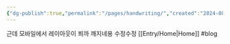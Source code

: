 ```yaml
---
{"dg-publish":true,"permalink":"/pages/handwriting/","created":"2024-08-21","updated":"2024-08-20T23:17:00"}
---
```


<style> .container {font-family: sans-serif; text-align: center;} .button-wrapper button {z-index: 1;height: 40px; width: 100px; margin: 10px;padding: 5px;} .excalidraw .App-menu_top .buttonList { display: flex;} .excalidraw-wrapper { height: 800px; margin: 50px; position: relative;} :root[dir="ltr"] .excalidraw .layer-ui__wrapper .zen-mode-transition.App-menu_bottom--transition-left {transform: none;} </style><script src="https://cdn.jsdelivr.net/npm/react@17/umd/react.production.min.js"></script><script src="https://cdn.jsdelivr.net/npm/react-dom@17/umd/react-dom.production.min.js"></script><script type="text/javascript" src="https://cdn.jsdelivr.net/npm/@excalidraw/excalidraw@0/dist/excalidraw.production.min.js"></script><div id="Drawing_2024-08-21_1430.54.excalidraw.md1"></div><script>(function(){const InitialData={"type":"excalidraw","version":2,"source":"https://github.com/zsviczian/obsidian-excalidraw-plugin/releases/tag/2.3.0","elements":[{"id":"zcRPc9-IS8baeQ9DeZRJ4","type":"freedraw","x":45.42695312500001,"y":-134.65937499999998,"width":0.0001,"height":0.0001,"angle":0,"strokeColor":"#1e1e1e","backgroundColor":"transparent","fillStyle":"solid","strokeWidth":0.5,"strokeStyle":"solid","roughness":1,"opacity":100,"groupIds":[],"frameId":null,"index":"aD","roundness":null,"seed":1486919839,"version":4,"versionNonce":891043039,"isDeleted":false,"boundElements":null,"updated":1724248181898,"link":null,"locked":false,"points":[[0,0],[0.0001,0.0001]],"pressures":[0,0],"simulatePressure":false,"lastCommittedPoint":[0.0001,0.0001]},{"id":"Q7fwXO_AUDqF_LSV35B1U","type":"freedraw","x":-55.373046875,"y":-193.859375,"width":0.0001,"height":0.0001,"angle":0,"strokeColor":"#1e1e1e","backgroundColor":"transparent","fillStyle":"solid","strokeWidth":0.5,"strokeStyle":"solid","roughness":1,"opacity":100,"groupIds":[],"frameId":null,"index":"aE","roundness":null,"seed":97847921,"version":4,"versionNonce":58188337,"isDeleted":false,"boundElements":null,"updated":1724248183765,"link":null,"locked":false,"points":[[0,0],[0.0001,0.0001]],"pressures":[0,0],"simulatePressure":false,"lastCommittedPoint":[0.0001,0.0001]},{"id":"KeycDzt9VBMPXlgsqRFJ3","type":"freedraw","x":-160.17304687499998,"y":-165.859375,"width":8.800000000000011,"height":50.400000000000006,"angle":0,"strokeColor":"#1e1e1e","backgroundColor":"transparent","fillStyle":"solid","strokeWidth":0.5,"strokeStyle":"solid","roughness":1,"opacity":100,"groupIds":[],"frameId":null,"index":"aF","roundness":null,"seed":1893683583,"version":6,"versionNonce":232200703,"isDeleted":false,"boundElements":null,"updated":1724248186199,"link":null,"locked":false,"points":[[0,0],[-4,13.600000000000023],[-8,43.20000000000002],[-8.800000000000011,50.400000000000006]],"pressures":[0,0,0,0],"simulatePressure":false,"lastCommittedPoint":[-8.800000000000011,50.400000000000006]},{"id":"6PA92W4K2ZcORwAEUHRzj","type":"freedraw","x":-160.17304687499998,"y":-141.059375,"width":35.19999999999999,"height":8,"angle":0,"strokeColor":"#1e1e1e","backgroundColor":"transparent","fillStyle":"solid","strokeWidth":0.5,"strokeStyle":"solid","roughness":1,"opacity":100,"groupIds":[],"frameId":null,"index":"aG","roundness":null,"seed":1063678801,"version":7,"versionNonce":687816881,"isDeleted":false,"boundElements":null,"updated":1724248186417,"link":null,"locked":false,"points":[[0,0],[7.199999999999989,-3.1999999999999886],[16,-4],[28.799999999999983,-4.800000000000011],[35.19999999999999,-8]],"pressures":[0,0,0,0,0],"simulatePressure":false,"lastCommittedPoint":[35.19999999999999,-8]},{"id":"tAfctIJOoULdxYoUFFH8-","type":"freedraw","x":-140.17304687499998,"y":-132.25937499999998,"width":4,"height":24,"angle":0,"strokeColor":"#1e1e1e","backgroundColor":"transparent","fillStyle":"solid","strokeWidth":0.5,"strokeStyle":"solid","roughness":1,"opacity":100,"groupIds":[],"frameId":null,"index":"aH","roundness":null,"seed":11397887,"version":6,"versionNonce":1926034303,"isDeleted":false,"boundElements":null,"updated":1724248186635,"link":null,"locked":false,"points":[[0,0],[-3.200000000000017,4],[-1.5999999999999943,17.599999999999994],[0.799999999999983,24]],"pressures":[0,0,0,0],"simulatePressure":false,"lastCommittedPoint":[0.799999999999983,24]},{"id":"dgvk4KHQYBD6Yq7NF40hF","type":"freedraw","x":-148.17304687499998,"y":-103.459375,"width":24,"height":21.599999999999994,"angle":0,"strokeColor":"#1e1e1e","backgroundColor":"transparent","fillStyle":"solid","strokeWidth":0.5,"strokeStyle":"solid","roughness":1,"opacity":100,"groupIds":[],"frameId":null,"index":"aI","roundness":null,"seed":924918225,"version":7,"versionNonce":498917169,"isDeleted":false,"boundElements":null,"updated":1724248186834,"link":null,"locked":false,"points":[[0,0],[4.799999999999983,-6.400000000000006],[10.400000000000006,-11.199999999999989],[20.799999999999997,-18.400000000000006],[24,-21.599999999999994]],"pressures":[0,0,0,0,0],"simulatePressure":false,"lastCommittedPoint":[24,-21.599999999999994]},{"id":"So2tkkJupeJKv0CflKLGf","type":"freedraw","x":-131.373046875,"y":-111.459375,"width":34.400000000000006,"height":34.400000000000006,"angle":0,"strokeColor":"#1e1e1e","backgroundColor":"transparent","fillStyle":"solid","strokeWidth":0.5,"strokeStyle":"solid","roughness":1,"opacity":100,"groupIds":[],"frameId":null,"index":"aJ","roundness":null,"seed":387073151,"version":9,"versionNonce":1745033567,"isDeleted":false,"boundElements":null,"updated":1724248187068,"link":null,"locked":false,"points":[[0,0],[-3.1999999999999886,10.400000000000006],[-3.1999999999999886,24.799999999999983],[-0.799999999999983,34.400000000000006],[8.800000000000011,34.400000000000006],[25.60000000000001,8.800000000000011],[31.200000000000017,1.5999999999999943]],"pressures":[0,0,0,0,0,0,0],"simulatePressure":false,"lastCommittedPoint":[31.200000000000017,1.5999999999999943]},{"id":"YO7FiHM6I5Q5cU9SVDh31","type":"freedraw","x":-86.99953875536927,"y":-147.04202880685358,"width":11.352797514487449,"height":50.27667470701584,"angle":0,"strokeColor":"#1e1e1e","backgroundColor":"transparent","fillStyle":"solid","strokeWidth":0.5,"strokeStyle":"solid","roughness":1,"opacity":100,"groupIds":[],"frameId":null,"index":"aK","roundness":null,"seed":1754252657,"version":8,"versionNonce":90389681,"isDeleted":false,"boundElements":null,"updated":1724248187501,"link":null,"locked":false,"points":[[0,0],[-11.352797514487449,17.84011037990885],[-11.352797514487449,23.516509137152553],[-11.352797514487449,37.30204897617304],[-9.730969298132095,48.654846490660475],[-8.109141081776755,50.27667470701584]],"pressures":[0,0,0,0,0,0],"simulatePressure":false,"lastCommittedPoint":[-8.109141081776755,50.27667470701584]},{"id":"VL4TpNfZcsgn7NnRoo71Y","type":"freedraw","x":-83.75588232265858,"y":-138.93288772507685,"width":3.2436564327106936,"height":41.35661951706143,"angle":0,"strokeColor":"#1e1e1e","backgroundColor":"transparent","fillStyle":"solid","strokeWidth":0.5,"strokeStyle":"solid","roughness":1,"opacity":100,"groupIds":[],"frameId":null,"index":"aL","roundness":null,"seed":1337929471,"version":9,"versionNonce":181982175,"isDeleted":false,"boundElements":null,"updated":1724248187819,"link":null,"locked":false,"points":[[0,0],[-0.8109141081776698,9.730969298132123],[-0.8109141081776698,15.407368055375827],[-0.8109141081776698,25.13833735350792],[-0.8109141081776698,35.6802207598177],[-0.8109141081776698,41.35661951706143],[2.4327423245330237,35.6802207598177]],"pressures":[0,0,0,0,0,0,0],"simulatePressure":false,"lastCommittedPoint":[2.4327423245330237,35.6802207598177]},{"id":"N3xDe9OVhaqbMw8BP255U","type":"freedraw","x":-88.62136697172463,"y":-95.95443999166008,"width":36.491134867995356,"height":40.54570540888375,"angle":0,"strokeColor":"#1e1e1e","backgroundColor":"transparent","fillStyle":"solid","strokeWidth":0.5,"strokeStyle":"solid","roughness":1,"opacity":100,"groupIds":[],"frameId":null,"index":"aM","roundness":null,"seed":1377715057,"version":8,"versionNonce":1031486129,"isDeleted":false,"boundElements":null,"updated":1724248188252,"link":null,"locked":false,"points":[[0,0],[5.6763987572437316,-4.8654846490660475],[12.163711622665119,-10.541883406309779],[23.516509137152582,-21.894680920797214],[30.814736110751653,-31.62565021892931],[36.491134867995356,-40.54570540888375]],"pressures":[0,0,0,0,0,0],"simulatePressure":false,"lastCommittedPoint":[36.491134867995356,-40.54570540888375]},{"id":"hlozdNogtlFXyTbn6-6ek","type":"freedraw","x":-54.562974428262294,"y":-157.58391221316336,"width":51.89850292337118,"height":89.20055189954425,"angle":0,"strokeColor":"#1e1e1e","backgroundColor":"transparent","fillStyle":"solid","strokeWidth":0.5,"strokeStyle":"solid","roughness":1,"opacity":100,"groupIds":[],"frameId":null,"index":"aN","roundness":null,"seed":1736560895,"version":19,"versionNonce":1599585055,"isDeleted":false,"boundElements":null,"updated":1724248188836,"link":null,"locked":false,"points":[[0,0],[4.054570540888392,-2.4327423245330237],[8.109141081776755,4.054570540888363],[8.92005518995444,30.814736110751653],[4.054570540888392,54.33124524790421],[-2.4327423245330237,68.92769919510235],[-5.676398757243703,72.17135562781309],[-4.8654846490660475,69.73861330328003],[5.6763987572437316,57.574901680614914],[12.163711622665147,52.70941703154887],[12.974625730842803,55.953073464259575],[11.352797514487463,72.17135562781309],[10.541883406309779,84.3350672504782],[17.029196271731195,86.76780957501123],[28.38199378621863,73.7931838441684],[41.35661951706143,53.52033113972652],[46.22210416612748,47.84393238248282]],"pressures":[0,0,0,0,0,0,0,0,0,0,0,0,0,0,0,0,0],"simulatePressure":false,"lastCommittedPoint":[46.22210416612748,47.84393238248282]},{"id":"2u6qBUjMz_-r1uIsMz0bt","type":"freedraw","x":-15.639097235733885,"y":-125.95826199423405,"width":19.46193859626419,"height":54.331245247904235,"angle":0,"strokeColor":"#1e1e1e","backgroundColor":"transparent","fillStyle":"solid","strokeWidth":0.5,"strokeStyle":"solid","roughness":1,"opacity":100,"groupIds":[],"frameId":null,"index":"aO","roundness":null,"seed":1089525809,"version":9,"versionNonce":1118841169,"isDeleted":false,"boundElements":null,"updated":1724248189153,"link":null,"locked":false,"points":[[0,0],[2.4327423245330237,-10.541883406309779],[4.8654846490660475,-13.785539839020458],[7.298226973599071,-1.6218282163553397],[11.352797514487435,26.76016556986329],[16.218282163553482,38.92387719252841],[19.46193859626419,40.54570540888378]],"pressures":[0,0,0,0,0,0,0],"simulatePressure":false,"lastCommittedPoint":[19.46193859626419,40.54570540888378]},{"id":"GdrIafd3PI1wxndx3jx7K","type":"freedraw","x":20.85203763226147,"y":-151.90751345591963,"width":0.8109141081776841,"height":76.22592616870145,"angle":0,"strokeColor":"#1e1e1e","backgroundColor":"transparent","fillStyle":"solid","strokeWidth":0.5,"strokeStyle":"solid","roughness":1,"opacity":100,"groupIds":[],"frameId":null,"index":"aP","roundness":null,"seed":371208287,"version":7,"versionNonce":528159999,"isDeleted":false,"boundElements":null,"updated":1724248189369,"link":null,"locked":false,"points":[[0,0],[0.8109141081776841,4.8654846490660475],[0.8109141081776841,18.651024488086506],[0.8109141081776841,66.49495687056935],[0.8109141081776841,76.22592616870145]],"pressures":[0,0,0,0,0],"simulatePressure":false,"lastCommittedPoint":[0.8109141081776841,76.22592616870145]},{"id":"o0SC_FZ1_HDp8ojixdjGP","type":"freedraw","x":-26.99189475022135,"y":-121.092777345168,"width":29.192907894396313,"height":27.571079678040945,"angle":0,"strokeColor":"#1e1e1e","backgroundColor":"transparent","fillStyle":"solid","strokeWidth":0.5,"strokeStyle":"solid","roughness":1,"opacity":100,"groupIds":[],"frameId":null,"index":"aQ","roundness":null,"seed":2095384657,"version":7,"versionNonce":1539356081,"isDeleted":false,"boundElements":null,"updated":1724248189973,"link":null,"locked":false,"points":[[0,0],[-2.4327423245330237,-2.4327423245330237],[8.109141081776755,-9.730969298132095],[22.705595028974898,-24.327423245330237],[26.76016556986329,-27.571079678040945]],"pressures":[0,0,0,0,0],"simulatePressure":false,"lastCommittedPoint":[26.76016556986329,-27.571079678040945]},{"id":"OzMtnjDiFwOTIEVJQq5Pr","type":"freedraw","x":-122.67975951518697,"y":-53.786906366420965,"width":20.27285270444186,"height":51.0875888151935,"angle":0,"strokeColor":"#1e1e1e","backgroundColor":"transparent","fillStyle":"solid","strokeWidth":0.5,"strokeStyle":"solid","roughness":1,"opacity":100,"groupIds":[],"frameId":null,"index":"aR","roundness":null,"seed":40297983,"version":7,"versionNonce":1086080671,"isDeleted":false,"boundElements":null,"updated":1724248191588,"link":null,"locked":false,"points":[[0,0],[-8.109141081776741,3.2436564327106794],[-17.029196271731152,29.192907894396285],[-19.461938596264176,46.22210416612745],[-20.27285270444186,51.0875888151935]],"pressures":[0,0,0,0,0],"simulatePressure":false,"lastCommittedPoint":[-20.27285270444186,51.0875888151935]},{"id":"9obaSkmeiS_zhGa0I-V1d","type":"freedraw","x":-105.65056324345579,"y":-43.245022960111214,"width":30.00382200257397,"height":4.8654846490660475,"angle":0,"strokeColor":"#1e1e1e","backgroundColor":"transparent","fillStyle":"solid","strokeWidth":0.5,"strokeStyle":"solid","roughness":1,"opacity":100,"groupIds":[],"frameId":null,"index":"aS","roundness":null,"seed":760951985,"version":7,"versionNonce":451880465,"isDeleted":false,"boundElements":null,"updated":1724248191787,"link":null,"locked":false,"points":[[0,0],[9.730969298132095,-0.8109141081776556],[17.029196271731166,-0.8109141081776556],[25.94925146168559,1.6218282163553681],[30.00382200257397,4.054570540888392]],"pressures":[0,0,0,0,0],"simulatePressure":false,"lastCommittedPoint":[30.00382200257397,4.054570540888392]},{"id":"PlW7cG8PIXwHbkbwQWHd0","type":"freedraw","x":-96.73050805350137,"y":-17.29577149842561,"width":8.920055189954425,"height":45.411190057949796,"angle":0,"strokeColor":"#1e1e1e","backgroundColor":"transparent","fillStyle":"solid","strokeWidth":0.5,"strokeStyle":"solid","roughness":1,"opacity":100,"groupIds":[],"frameId":null,"index":"aT","roundness":null,"seed":1881438111,"version":7,"versionNonce":1370149951,"isDeleted":false,"boundElements":null,"updated":1724248191971,"link":null,"locked":false,"points":[[0,0],[-8.109141081776755,12.163711622665119],[-8.920055189954425,21.894680920797214],[-8.920055189954425,40.54570540888375],[-8.109141081776755,45.411190057949796]],"pressures":[0,0,0,0,0],"simulatePressure":false,"lastCommittedPoint":[-8.109141081776755,45.411190057949796]},{"id":"8xLtx_jtRJIXUsDUUgz_G","type":"freedraw","x":-104.83964913527812,"y":28.115418559524187,"width":59.196729896970254,"height":51.89850292337121,"angle":0,"strokeColor":"#1e1e1e","backgroundColor":"transparent","fillStyle":"solid","strokeWidth":0.5,"strokeStyle":"solid","roughness":1,"opacity":100,"groupIds":[],"frameId":null,"index":"aU","roundness":null,"seed":1556825361,"version":13,"versionNonce":873509297,"isDeleted":false,"boundElements":null,"updated":1724248192322,"link":null,"locked":false,"points":[[0,0],[-3.2436564327106936,-4.054570540888392],[6.487312865421401,-9.730969298132095],[27.571079678040945,-23.516509137152582],[34.86930665164003,-25.949251461685606],[30.81473611075164,-14.596453947198142],[25.94925146168559,4.8654846490660475],[27.571079678040945,21.894680920797214],[38.11296308435071,25.949251461685606],[48.65484649066049,18.651024488086534],[55.95307346425956,-2.4327423245330237]],"pressures":[0,0,0,0,0,0,0,0,0,0,0],"simulatePressure":false,"lastCommittedPoint":[55.95307346425956,-2.4327423245330237]},{"id":"j68dKy3y_x-OYeHcrXs6W","type":"freedraw","x":-61.05028729368368,"y":-34.324967770156775,"width":31.62565021892931,"height":58.38581578879263,"angle":0,"strokeColor":"#1e1e1e","backgroundColor":"transparent","fillStyle":"solid","strokeWidth":0.5,"strokeStyle":"solid","roughness":1,"opacity":100,"groupIds":[],"frameId":null,"index":"aV","roundness":null,"seed":533473791,"version":10,"versionNonce":9632511,"isDeleted":false,"boundElements":null,"updated":1724248192641,"link":null,"locked":false,"points":[[0,0],[7.298226973599071,-4.8654846490660475],[12.163711622665119,-6.487312865421416],[19.46193859626419,-10.541883406309807],[21.894680920797214,-5.67639875724376],[17.029196271731166,21.083766812619558],[25.13833735350792,45.411190057949796],[31.62565021892931,47.84393238248282]],"pressures":[0,0,0,0,0,0,0,0],"simulatePressure":false,"lastCommittedPoint":[31.62565021892931,47.84393238248282]},{"id":"hxZak6XqHhCccG9de_uQX","type":"freedraw","x":-14.828183127556201,"y":-32.70313955380146,"width":28.3819937862186,"height":51.087588815193556,"angle":0,"strokeColor":"#1e1e1e","backgroundColor":"transparent","fillStyle":"solid","strokeWidth":0.5,"strokeStyle":"solid","roughness":1,"opacity":100,"groupIds":[],"frameId":null,"index":"aW","roundness":null,"seed":1407664721,"version":12,"versionNonce":1696973073,"isDeleted":false,"boundElements":null,"updated":1724248192988,"link":null,"locked":false,"points":[[0,0],[-8.92005518995444,0],[-9.730969298132123,1.6218282163553681],[-10.541883406309779,7.298226973599128],[-10.541883406309779,24.327423245330294],[-10.541883406309779,34.05839254346239],[-8.92005518995444,51.087588815193556],[-8.109141081776755,42.167533625239116],[3.2436564327106794,21.083766812619558],[17.840110379908822,1.6218282163553681]],"pressures":[0,0,0,0,0,0,0,0,0,0],"simulatePressure":false,"lastCommittedPoint":[17.840110379908822,1.6218282163553681]},{"id":"CI6AvJKUVdp33Cfw1i_JS","type":"freedraw","x":18.419295307728447,"y":-52.97599225824331,"width":5.6763987572437316,"height":57.574901680614914,"angle":0,"strokeColor":"#1e1e1e","backgroundColor":"transparent","fillStyle":"solid","strokeWidth":0.5,"strokeStyle":"solid","roughness":1,"opacity":100,"groupIds":[],"frameId":null,"index":"aX","roundness":null,"seed":1360948383,"version":7,"versionNonce":785099071,"isDeleted":false,"boundElements":null,"updated":1724248193155,"link":null,"locked":false,"points":[[0,0],[1.6218282163553681,4.8654846490660475],[1.6218282163553681,24.327423245330237],[0,47.84393238248282],[-4.054570540888363,57.574901680614914]],"pressures":[0,0,0,0,0],"simulatePressure":false,"lastCommittedPoint":[-4.054570540888363,57.574901680614914]},{"id":"uNnEFosVStxwP6XK7i3GI","type":"freedraw","x":4.633755468707989,"y":19.195363369569748,"width":56.76398757243726,"height":40.54570540888375,"angle":0,"strokeColor":"#1e1e1e","backgroundColor":"transparent","fillStyle":"solid","strokeWidth":0.5,"strokeStyle":"solid","roughness":1,"opacity":100,"groupIds":[],"frameId":null,"index":"aY","roundness":null,"seed":1651957777,"version":13,"versionNonce":1771252913,"isDeleted":false,"boundElements":null,"updated":1724248193541,"link":null,"locked":false,"points":[[0,0],[3.2436564327106794,-7.298226973599071],[12.163711622665119,-7.298226973599071],[26.76016556986326,-7.298226973599071],[30.814736110751625,-0.8109141081776556],[19.46193859626419,14.596453947198142],[12.974625730842803,27.571079678040974],[18.651024488086506,32.43656432710702],[34.86930665164002,33.24747843528468],[55.14215935608189,14.596453947198142],[56.76398757243726,3.2436564327106794]],"pressures":[0,0,0,0,0,0,0,0,0,0,0],"simulatePressure":false,"lastCommittedPoint":[56.76398757243726,3.2436564327106794]},{"id":"8jPUkGLrYNTy_331oGPne","type":"freedraw","x":41.93580444488103,"y":-18.917599714780977,"width":25.13833735350792,"height":72.17135562781306,"angle":0,"strokeColor":"#1e1e1e","backgroundColor":"transparent","fillStyle":"solid","strokeWidth":0.5,"strokeStyle":"solid","roughness":1,"opacity":100,"groupIds":[],"frameId":null,"index":"aZ","roundness":null,"seed":660881151,"version":9,"versionNonce":1909449695,"isDeleted":false,"boundElements":null,"updated":1724248193842,"link":null,"locked":false,"points":[[0,0],[4.054570540888363,-11.352797514487406],[17.029196271731195,-21.894680920797214],[24.327423245330266,-16.21828216355351],[25.13833735350792,23.516509137152582],[22.705595028974898,50.27667470701584],[19.46193859626422,48.65484649066053]],"pressures":[0,0,0,0,0,0,0],"simulatePressure":false,"lastCommittedPoint":[19.46193859626422,48.65484649066053]},{"id":"ZoqOPflxOLnupxnX5Xyh4","type":"freedraw","x":81.6705957455871,"y":-56.21964869095399,"width":5.676398757243703,"height":109.47340460398607,"angle":0,"strokeColor":"#1e1e1e","backgroundColor":"transparent","fillStyle":"solid","strokeWidth":0.5,"strokeStyle":"solid","roughness":1,"opacity":100,"groupIds":[],"frameId":null,"index":"aa","roundness":null,"seed":1478636401,"version":7,"versionNonce":1740565713,"isDeleted":false,"boundElements":null,"updated":1724248194072,"link":null,"locked":false,"points":[[0,0],[0.8109141081776556,10.54188340630975],[-4.8654846490660475,41.356619517061404],[-0.8109141081776556,107.85157638763076],[0.8109141081776556,109.47340460398607]],"pressures":[0,0,0,0,0],"simulatePressure":false,"lastCommittedPoint":[0.8109141081776556,109.47340460398607]},{"id":"LcdT36ka","type":"text","x":-115.3815325415879,"y":-198.1296176220471,"width":163.70001220703125,"height":25,"angle":0,"strokeColor":"#1e1e1e","backgroundColor":"transparent","fillStyle":"solid","strokeWidth":0.5,"strokeStyle":"solid","roughness":1,"opacity":100,"groupIds":[],"frameId":null,"index":"ab","roundness":null,"seed":165074143,"version":44,"versionNonce":1982317119,"isDeleted":false,"boundElements":null,"updated":1724248204288,"link":null,"locked":false,"text":"손필기도 할수잇어오","rawText":"손필기도 할수잇어오","fontSize":20,"fontFamily":5,"textAlign":"left","verticalAlign":"top","containerId":null,"originalText":"손필기도 할수잇어오","autoResize":true,"lineHeight":1.25},{"type":"freedraw","version":63,"versionNonce":1069256433,"index":"a1","isDeleted":true,"id":"Go7s-gvYqUT9xHAPnwaAD","fillStyle":"solid","strokeWidth":2,"strokeStyle":"solid","roughness":1,"opacity":100,"angle":0,"x":-56.9296875,"y":-177.96875,"strokeColor":"#1e1e1e","backgroundColor":"transparent","width":116.53515625,"height":151.1796875,"seed":2128503403,"groupIds":[],"frameId":null,"roundness":null,"boundElements":[],"updated":1724248166890,"link":null,"locked":false,"points":[[0,0],[-0.125,0],[-0.25,-0.109375],[-0.25,-1.22265625],[-0.1015625,-5.71875],[8.2734375,-19.21875],[12.98046875,-24.359375],[18.7109375,-29.26953125],[25.08203125,-33.3046875],[31.01171875,-35.40625],[38.2734375,-36.96484375],[46.7734375,-37.86328125],[58.60546875,-37.90234375],[74.85546875,-35.77734375],[85.0078125,-31.57421875],[90.70703125,-26.79296875],[97.5859375,-20.84765625],[103.09375,-14.38671875],[107.67578125,-7.375],[113.953125,8.52734375],[115.99609375,24.20703125],[116.28515625,31.109375],[115.59765625,36.765625],[113.4609375,41.57421875],[109.90625,46.02734375],[104.6640625,50.10546875],[100.0234375,52.5546875],[95.85546875,54.15234375],[90.671875,55.796875],[84.16015625,57.53125],[77.9375,58.99609375],[75.72265625,59.4609375],[75.28515625,59.5390625],[74.546875,59.65234375],[74.12109375,59.78125],[73.69921875,60.09765625],[73.5,60.96484375],[73.4921875,62.7890625],[73.48828125,68.22265625],[73.484375,71.640625],[73.48046875,75.0390625],[73.48046875,78.953125],[73.48046875,82.9140625],[73.48046875,86.421875],[73.48046875,89.93359375],[73.48046875,92.9609375],[73.75,96.484375],[74.484375,100.5625],[75.05078125,102.33984375],[75.39453125,103.23828125],[75.81640625,104.38671875],[76.22265625,105.4453125],[76.83984375,106.92578125],[77.63671875,108.4765625],[78.30859375,109.86328125],[79.0078125,111.2578125],[79.64453125,112.2890625],[80.046875,112.84375],[80.29296875,113.27734375],[80.29296875,113.27734375]],"lastCommittedPoint":null,"simulatePressure":true,"pressures":[]},{"type":"freedraw","version":65,"versionNonce":1546553553,"index":"a2","isDeleted":true,"id":"nRhPhfDFG8-52tseQwHcd","fillStyle":"solid","strokeWidth":2,"strokeStyle":"solid","roughness":1,"opacity":100,"angle":0,"x":32.45703125,"y":26.63671875,"strokeColor":"#1e1e1e","backgroundColor":"transparent","width":69.921875,"height":78.62109375,"seed":1761697701,"groupIds":[],"frameId":null,"roundness":null,"boundElements":[],"updated":1724248167439,"link":null,"locked":false,"points":[[0,0],[0,0.1328125],[-0.109375,0.265625],[-0.96875,0.265625],[-1.29296875,0.265625],[-1.59375,0.265625],[-2.1015625,0.25390625],[-2.4765625,-1.6796875],[-2.4765625,-8.95703125],[-2.4765625,-15.43359375],[-2.4765625,-19.01171875],[-2.4765625,-23.4609375],[-1.60546875,-27.64453125],[0.42578125,-32.375],[3.0703125,-36.25],[6.47265625,-38.8984375],[10.7421875,-40.67578125],[15.98828125,-41.40234375],[21.96875,-41.765625],[28.3203125,-41.91796875],[34.765625,-40.7265625],[41.7421875,-37.0078125],[48.7109375,-31.9765625],[54.6015625,-26.43359375],[59.63671875,-19.90625],[63.1953125,-13.1796875],[65.9375,-3.57421875],[67.4453125,8.453125],[66.8359375,15.4453125],[65.06640625,19.53515625],[61.85546875,24.34375],[57.24609375,28.11328125],[51.34375,31.33203125],[44.37890625,33.765625],[37.37109375,35.34765625],[31.86328125,36.30078125],[24.8984375,36.703125],[17.62109375,36.66796875],[9.09765625,32.984375],[6.7890625,30.7421875],[2.0859375,24.55078125],[0.55859375,19.921875],[-0.640625,14.75],[-0.9765625,8.18359375],[-0.8984375,-2.15625],[-0.171875,-8.81640625],[1.16796875,-12.15625],[2.94140625,-16.36328125],[5.3671875,-19.76171875],[8.06640625,-22.58203125],[10.59765625,-24.640625],[13.1875,-26.078125],[16.0234375,-26.8828125],[18.62109375,-27.25],[20.90234375,-27.4296875],[22.8125,-27.50390625],[24.3671875,-27.5390625],[25.5546875,-27.55078125],[26.22265625,-27.5546875],[26.62109375,-27.55859375],[26.9375,-27.5625],[26.9375,-27.5625]],"lastCommittedPoint":null,"simulatePressure":true,"pressures":[]},{"type":"freedraw","version":46,"versionNonce":2070961183,"index":"a3","isDeleted":true,"id":"MIuZ5kTUpoJoUUiTZSmS9","fillStyle":"solid","strokeWidth":2,"strokeStyle":"solid","roughness":1,"opacity":100,"angle":0,"x":-186.6484375,"y":-114.703125,"strokeColor":"#1e1e1e","backgroundColor":"transparent","width":69.95703125,"height":94.453125,"seed":940067467,"groupIds":[],"frameId":null,"roundness":null,"boundElements":[],"updated":1724248164771,"link":null,"locked":false,"points":[[0,0],[0.10546875,0],[1.09375,0],[3.3359375,0],[6.609375,0],[11.1640625,-0.0234375],[18.9921875,-0.83984375],[25.9453125,-2.03515625],[29.69921875,-2.68359375],[33.65234375,-3.4453125],[37.66796875,-4.328125],[41.35546875,-5.0390625],[44.41796875,-5.6953125],[46.80078125,-6.125],[48.85546875,-6.3203125],[50.44921875,-6.4375],[51.421875,-6.4921875],[52.31640625,-6.51953125],[52.953125,-6.53125],[53.375,-6.5390625],[53.73046875,-6.54296875],[54.046875,-6.546875],[54.3515625,-6.55078125],[54.5078125,-6.4140625],[54.51171875,-6.0703125],[54.609375,-4.88671875],[54.9453125,-3.33203125],[55.4609375,-0.30859375],[56.078125,3.734375],[56.796875,9.15234375],[57.6328125,16.53515625],[58.56640625,25.75],[59.91015625,36.1640625],[61.3515625,47.2265625],[62.8359375,57.9375],[64.34375,65.17578125],[65.765625,70.77734375],[67.0078125,76.78515625],[68.08984375,81.5390625],[69.05078125,84.88671875],[69.5703125,86.74609375],[69.95703125,87.90234375],[69.95703125,87.90234375]],"lastCommittedPoint":null,"simulatePressure":true,"pressures":[]},{"type":"freedraw","version":40,"versionNonce":2003450193,"index":"a4","isDeleted":true,"id":"2LL-HfA9IYThrBunBfgZQ","fillStyle":"solid","strokeWidth":2,"strokeStyle":"solid","roughness":1,"opacity":100,"angle":0,"x":-156.07421875,"y":-58.87890625,"strokeColor":"#1e1e1e","backgroundColor":"transparent","width":32.82421875,"height":4.94140625,"seed":1096954917,"groupIds":[],"frameId":null,"roundness":null,"boundElements":[],"updated":1724248164771,"link":null,"locked":false,"points":[[0,0],[-0.1328125,-0.1328125],[-0.16015625,-0.265625],[0.4765625,-0.265625],[1.6171875,-0.265625],[2.44140625,-0.265625],[3.27734375,-0.265625],[4.59375,-0.27734375],[6.4609375,-0.4453125],[8.04296875,-0.6171875],[9.1484375,-0.65234375],[10.0390625,-0.6796875],[10.671875,-0.6875],[11.3125,-0.6953125],[12.12109375,-0.69921875],[12.90234375,-0.703125],[13.25,-0.70703125],[13.58203125,-0.7109375],[14.44921875,-0.7109375],[15.9375,-0.7109375],[16.96484375,-0.7109375],[17.953125,-0.7109375],[19.05078125,-0.7109375],[19.796875,-0.7109375],[20.56640625,-0.7109375],[21.3203125,-0.890625],[23.36328125,-1.56640625],[26.33984375,-2.734375],[28.04296875,-3.58203125],[29.0078125,-3.9453125],[30.0078125,-4.31640625],[30.703125,-4.5703125],[31.34375,-4.69140625],[31.93359375,-4.76953125],[32.34765625,-4.80859375],[32.6640625,-4.94140625],[32.6640625,-4.94140625]],"lastCommittedPoint":null,"simulatePressure":true,"pressures":[]},{"type":"freedraw","version":17,"versionNonce":1364780849,"index":"a5","isDeleted":true,"id":"LJgq6Msn7F-drEboxYBq5","fillStyle":"solid","strokeWidth":2,"strokeStyle":"solid","roughness":1,"opacity":100,"angle":0,"x":-95.328125,"y":-111.91796875,"strokeColor":"#1e1e1e","backgroundColor":"transparent","width":23.296875,"height":0.265625,"seed":1612850283,"groupIds":[],"frameId":null,"roundness":null,"boundElements":[],"updated":1724248165290,"link":null,"locked":false,"points":[[0,0],[0,-0.1328125],[-0.109375,-0.265625],[0.08984375,-0.265625],[1.671875,-0.265625],[4.34765625,-0.265625],[7.61328125,-0.265625],[11.50390625,-0.265625],[15.8203125,-0.265625],[19.76953125,-0.265625],[21.58203125,-0.265625],[22.44921875,-0.265625],[23.1875,-0.265625],[23.1875,-0.265625]],"lastCommittedPoint":null,"simulatePressure":true,"pressures":[]},{"type":"freedraw","version":20,"versionNonce":1738093567,"index":"a6","isDeleted":true,"id":"omfuqmGHBZky0GYDdQEUW","fillStyle":"solid","strokeWidth":2,"strokeStyle":"solid","roughness":1,"opacity":100,"angle":0,"x":-91.2890625,"y":-82.98828125,"strokeColor":"#1e1e1e","backgroundColor":"transparent","width":65.09375,"height":0,"seed":332158565,"groupIds":[],"frameId":null,"roundness":null,"boundElements":[],"updated":1724248164236,"link":null,"locked":false,"points":[[0,0],[0.44140625,0],[1.4609375,0],[3.51171875,0],[6.62890625,0],[10.96484375,0],[16.671875,0],[26.04296875,0],[35.1328125,0],[41.91015625,0],[47.87109375,0],[52.94921875,0],[58.26953125,0],[61.3984375,0],[63.4921875,0],[65.09375,0],[65.09375,0]],"lastCommittedPoint":null,"simulatePressure":true,"pressures":[]},{"type":"freedraw","version":73,"versionNonce":116885471,"index":"a7","isDeleted":true,"id":"6SdhcqYeaU-ZMtg1djdfy","fillStyle":"solid","strokeWidth":2,"strokeStyle":"solid","roughness":1,"opacity":100,"angle":0,"x":-43.39453125,"y":-51.66796875,"strokeColor":"#1e1e1e","backgroundColor":"transparent","width":50.3203125,"height":47.6328125,"seed":2033047979,"groupIds":[],"frameId":null,"roundness":null,"boundElements":[],"updated":1724248163603,"link":null,"locked":false,"points":[[0,0],[-0.10546875,0],[-0.6328125,0],[-1.58984375,0],[-2.90234375,0],[-4.98046875,0],[-6.87109375,0],[-8.84375,0],[-11.2734375,0],[-13.265625,0],[-15.39453125,0.15234375],[-17.453125,0.80859375],[-19.0078125,1.87109375],[-20.265625,3.0625],[-21.37109375,4.5703125],[-22.40625,6.16796875],[-23.0390625,7.84765625],[-23.25,9.80078125],[-23.3515625,12.19921875],[-23.38671875,15.0234375],[-23.3984375,17.92578125],[-23.40234375,20.50390625],[-23.40234375,23.08984375],[-22.265625,26.734375],[-19.05859375,30.89453125],[-16.26171875,33.34375],[-14.12890625,34.640625],[-11.62890625,36.08984375],[-9.43359375,37.28125],[-7.0390625,38.27734375],[-3.98828125,39.1015625],[-0.74609375,39.6640625],[2.6328125,39.91015625],[6.11328125,40.046875],[8.94140625,40.10546875],[11.65234375,39.47265625],[14.55078125,38.07421875],[17.26171875,36.21484375],[19.3984375,34.30859375],[21.44140625,32.34765625],[23.19921875,30.140625],[24.33984375,27.7265625],[25.4375,25.25390625],[26.4453125,22.1171875],[26.91796875,18.04296875],[26.91796875,15.41015625],[26.76953125,13.65625],[26.06640625,11.4296875],[24.65625,9.3828125],[22.78125,7.26953125],[20.91796875,5.24609375],[19.12109375,3.71484375],[17.16015625,2.28515625],[14.90625,0.5703125],[12.2578125,-1.0390625],[9.703125,-2.32421875],[7.47265625,-3.4765625],[5.3359375,-4.55078125],[3.28515625,-5.578125],[1.54296875,-6.3515625],[-1.21875,-7.30859375],[-2.6484375,-7.52734375],[-4.390625,-7.52734375],[-5.41796875,-7.52734375],[-5.87890625,-7.52734375],[-6.49609375,-7.52734375],[-6.90625,-7.52734375],[-7.28515625,-7.52734375],[-7.70703125,-7.52734375],[-7.70703125,-7.52734375]],"lastCommittedPoint":null,"simulatePressure":true,"pressures":[]},{"id":"qOdNJr--oiJDUHbdfP02W","type":"freedraw","x":-114.57304687499999,"y":-187.459375,"width":112,"height":47.19999999999999,"angle":0,"strokeColor":"#1e1e1e","backgroundColor":"transparent","fillStyle":"solid","strokeWidth":2,"strokeStyle":"solid","roughness":1,"opacity":100,"groupIds":[],"frameId":null,"index":"a8","roundness":null,"seed":1633508447,"version":21,"versionNonce":955701521,"isDeleted":true,"boundElements":null,"updated":1724248165758,"link":null,"locked":false,"points":[[0,0],[-12.799999999999997,-1.5999999999999943],[-16,0.8000000000000114],[-20.80000000000001,8],[-23.19999999999999,9.599999999999994],[-25.599999999999994,8],[-21.599999999999994,-8],[-2.4000000000000057,-30.400000000000006],[14.400000000000006,-37.599999999999994],[24,-25.599999999999994],[23.200000000000003,-6.400000000000006],[15.200000000000003,4.800000000000011],[14.400000000000006,4],[24,0],[50.400000000000006,-1.5999999999999943],[69.6,4.800000000000011],[81.6,5.599999999999994],[86.4,-0.799999999999983]],"pressures":[0,0,0,0,0,0,0,0,0,0,0,0,0,0,0,0,0,0],"simulatePressure":false,"lastCommittedPoint":[86.4,-0.799999999999983]},{"id":"bvFw1d_R8Q4SJbcefibBe","type":"freedraw","x":-140.973046875,"y":-204.25937499999998,"width":6.400000000000006,"height":32.79999999999998,"angle":0,"strokeColor":"#1e1e1e","backgroundColor":"transparent","fillStyle":"solid","strokeWidth":2,"strokeStyle":"solid","roughness":1,"opacity":100,"groupIds":[],"frameId":null,"index":"a9","roundness":null,"seed":1206339249,"version":8,"versionNonce":1778472209,"isDeleted":true,"boundElements":null,"updated":1724248179109,"link":null,"locked":false,"points":[[0,0],[-1.5999999999999943,3.1999999999999886],[-2.4000000000000057,17.599999999999994],[-5.599999999999994,31.19999999999999],[-6.400000000000006,32.79999999999998]],"pressures":[0,0,0,0,0],"simulatePressure":false,"lastCommittedPoint":[-6.400000000000006,32.79999999999998]},{"id":"SggcE2uXnG0gs9WQioNXp","type":"freedraw","x":-136.17304687499998,"y":-195.459375,"width":36,"height":3.1999999999999886,"angle":0,"strokeColor":"#1e1e1e","backgroundColor":"transparent","fillStyle":"solid","strokeWidth":2,"strokeStyle":"solid","roughness":1,"opacity":100,"groupIds":[],"frameId":null,"index":"aA","roundness":null,"seed":1631061407,"version":8,"versionNonce":285401905,"isDeleted":true,"boundElements":null,"updated":1724248178842,"link":null,"locked":false,"points":[[0,0],[1.5999999999999943,1.5999999999999943],[18.39999999999999,1.5999999999999943],[32.8,0],[36,-1.5999999999999943]],"pressures":[0,0,0,0,0],"simulatePressure":false,"lastCommittedPoint":[36,-1.5999999999999943]},{"id":"q-MCFCTIpvMPIkZ7JmYCJ","type":"freedraw","x":-102.57304687499999,"y":-194.65937499999998,"width":22.400000000000006,"height":31.19999999999999,"angle":0,"strokeColor":"#1e1e1e","backgroundColor":"transparent","fillStyle":"solid","strokeWidth":2,"strokeStyle":"solid","roughness":1,"opacity":100,"groupIds":[],"frameId":null,"index":"aB","roundness":null,"seed":941233937,"version":9,"versionNonce":61060433,"isDeleted":true,"boundElements":null,"updated":1724248178509,"link":null,"locked":false,"points":[[0,0],[-11.200000000000003,8.799999999999983],[-16,18.400000000000006],[-22.400000000000006,31.19999999999999]],"pressures":[0,0,0,0],"simulatePressure":false,"lastCommittedPoint":[-22.400000000000006,31.19999999999999]},{"id":"zR6huNM4MaJuUNVv-tqug","type":"freedraw","x":-132.973046875,"y":-161.859375,"width":42.400000000000006,"height":26.400000000000006,"angle":0,"strokeColor":"#1e1e1e","backgroundColor":"transparent","fillStyle":"solid","strokeWidth":2,"strokeStyle":"solid","roughness":1,"opacity":100,"groupIds":[],"frameId":null,"index":"aC","roundness":null,"seed":1920823071,"version":7,"versionNonce":1418118065,"isDeleted":true,"boundElements":null,"updated":1724248176706,"link":null,"locked":false,"points":[[0,0],[8.800000000000011,2.4000000000000057],[28,-12],[42.400000000000006,-24]],"pressures":[0,0,0,0],"simulatePressure":false,"lastCommittedPoint":[42.400000000000006,-24]}],"appState":{"theme":"light","viewBackgroundColor":"#ffffff","currentItemStrokeColor":"#1e1e1e","currentItemBackgroundColor":"transparent","currentItemFillStyle":"solid","currentItemStrokeWidth":0.5,"currentItemStrokeStyle":"solid","currentItemRoughness":1,"currentItemOpacity":100,"currentItemFontFamily":5,"currentItemFontSize":20,"currentItemTextAlign":"left","currentItemStartArrowhead":null,"currentItemEndArrowhead":"arrow","scrollX":203.77117033295445,"scrollY":343.2832429858509,"zoom":{"value":1.2331762265762622},"currentItemRoundness":"round","gridSize":null,"gridColor":{"Bold":"#C9C9C9","Regular":"#EDEDED"},"currentStrokeOptions":null,"previousGridSize":null,"frameRendering":{"enabled":true,"clip":true,"name":true,"outline":true},"objectsSnapModeEnabled":false},"files":{}};InitialData.scrollToContent=true;App=()=>{const e=React.useRef(null),t=React.useRef(null),[n,i]=React.useState({width:void 0,height:void 0});return React.useEffect(()=>{i({width:t.current.getBoundingClientRect().width,height:t.current.getBoundingClientRect().height});const e=()=>{i({width:t.current.getBoundingClientRect().width,height:t.current.getBoundingClientRect().height})};return window.addEventListener("resize",e),()=>window.removeEventListener("resize",e)},[t]),React.createElement(React.Fragment,null,React.createElement("div",{className:"excalidraw-wrapper",ref:t},React.createElement(ExcalidrawLib.Excalidraw,{ref:e,width:n.width,height:n.height,initialData:InitialData,viewModeEnabled:!0,zenModeEnabled:!0,gridModeEnabled:!1})))},excalidrawWrapper=document.getElementById("Drawing_2024-08-21_1430.54.excalidraw.md1");ReactDOM.render(React.createElement(App),excalidrawWrapper);})();</script>

근데 모바일에서 레이아웃이 쬐까 깨지네용 수정수정
[[Entry/Home\|Home]]
#blog